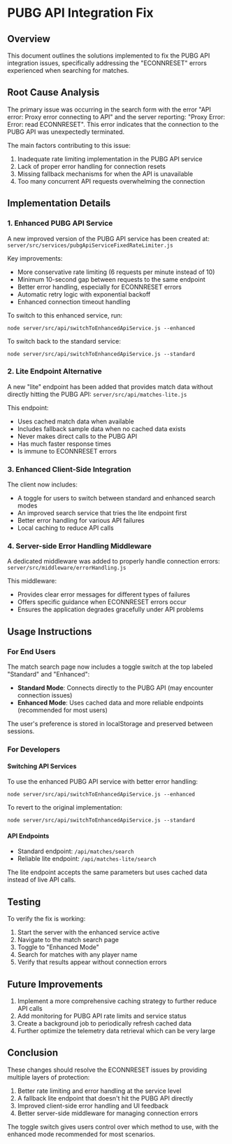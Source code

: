 # PUBG API Integration Fix

## Overview

This document outlines the solutions implemented to fix the PUBG API integration issues, specifically addressing the "ECONNRESET" errors experienced when searching for matches.

## Root Cause Analysis

The primary issue was occurring in the search form with the error "API error: Proxy error connecting to API" and the server reporting: "Proxy Error: Error: read ECONNRESET". This error indicates that the connection to the PUBG API was unexpectedly terminated.

The main factors contributing to this issue:

1. Inadequate rate limiting implementation in the PUBG API service
2. Lack of proper error handling for connection resets
3. Missing fallback mechanisms for when the API is unavailable
4. Too many concurrent API requests overwhelming the connection

## Implementation Details

### 1. Enhanced PUBG API Service

A new improved version of the PUBG API service has been created at:
`server/src/services/pubgApiServiceFixedRateLimiter.js`

Key improvements:
- More conservative rate limiting (6 requests per minute instead of 10)
- Minimum 10-second gap between requests to the same endpoint
- Better error handling, especially for ECONNRESET errors
- Automatic retry logic with exponential backoff
- Enhanced connection timeout handling

To switch to this enhanced service, run:
```
node server/src/api/switchToEnhancedApiService.js --enhanced
```

To switch back to the standard service:
```
node server/src/api/switchToEnhancedApiService.js --standard
```

### 2. Lite Endpoint Alternative

A new "lite" endpoint has been added that provides match data without directly hitting the PUBG API:
`server/src/api/matches-lite.js`

This endpoint:
- Uses cached match data when available
- Includes fallback sample data when no cached data exists
- Never makes direct calls to the PUBG API
- Has much faster response times
- Is immune to ECONNRESET errors

### 3. Enhanced Client-Side Integration

The client now includes:
- A toggle for users to switch between standard and enhanced search modes
- An improved search service that tries the lite endpoint first
- Better error handling for various API failures
- Local caching to reduce API calls

### 4. Server-side Error Handling Middleware

A dedicated middleware was added to properly handle connection errors:
`server/src/middleware/errorHandling.js`

This middleware:
- Provides clear error messages for different types of failures
- Offers specific guidance when ECONNRESET errors occur
- Ensures the application degrades gracefully under API problems

## Usage Instructions

### For End Users

The match search page now includes a toggle switch at the top labeled "Standard" and "Enhanced":

- **Standard Mode**: Connects directly to the PUBG API (may encounter connection issues)
- **Enhanced Mode**: Uses cached data and more reliable endpoints (recommended for most users)

The user's preference is stored in localStorage and preserved between sessions.

### For Developers

#### Switching API Services

To use the enhanced PUBG API service with better error handling:

```
node server/src/api/switchToEnhancedApiService.js --enhanced
```

To revert to the original implementation:

```
node server/src/api/switchToEnhancedApiService.js --standard
```

#### API Endpoints

- Standard endpoint: `/api/matches/search`
- Reliable lite endpoint: `/api/matches-lite/search`

The lite endpoint accepts the same parameters but uses cached data instead of live API calls.

## Testing

To verify the fix is working:

1. Start the server with the enhanced service active
2. Navigate to the match search page
3. Toggle to "Enhanced Mode"
4. Search for matches with any player name
5. Verify that results appear without connection errors

## Future Improvements

1. Implement a more comprehensive caching strategy to further reduce API calls
2. Add monitoring for PUBG API rate limits and service status
3. Create a background job to periodically refresh cached data
4. Further optimize the telemetry data retrieval which can be very large

## Conclusion

These changes should resolve the ECONNRESET issues by providing multiple layers of protection:

1. Better rate limiting and error handling at the service level
2. A fallback lite endpoint that doesn't hit the PUBG API directly
3. Improved client-side error handling and UI feedback
4. Better server-side middleware for managing connection errors

The toggle switch gives users control over which method to use, with the enhanced mode recommended for most scenarios.